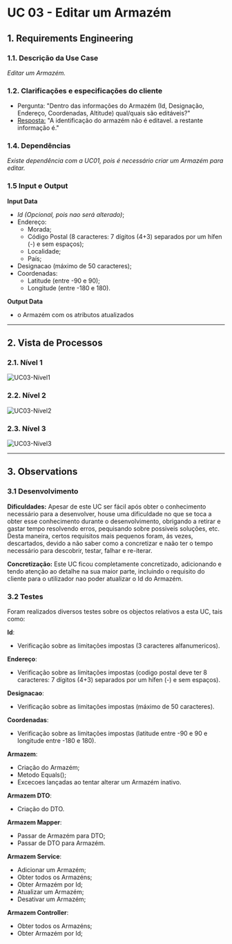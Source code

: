 # UC 03 - Editar um Armazém

## **1. Requirements Engineering**

### **1.1. Descrição da Use Case**

*Editar um Armazém.*

### **1.2. Clarificações e especificações do cliente**

* Pergunta: "Dentro das informações do Armazém (Id, Designação, Endereço, Coordenadas, Altitude) qual/quais são editáveis?"
* [Resposta:](https://moodle.isep.ipp.pt/mod/forum/discuss.php?d=18704#p23837) "A identificação do armazém não é editavel. a restante informação é."

### **1.4. Dependências**

*Existe dependência com a UC01, pois é necessário criar um Armazém para editar.*

### **1.5 Input e Output**

**Input Data**

* *Id (Opcional, pois nao será alterado)*;
* Endereço:
  *  Morada;
  *  Código Postal (8 caracteres: 7 dígitos (4+3) separados por um hífen (-) e sem espaços);
  *  Localidade;
  *  País;
* Designacao (máximo de 50 caracteres);
* Coordenadas:
  * Latitude (entre -90 e 90);
  * Longitude (entre -180 e 180).

**Output Data**

* o Armazém com os atributos atualizados

---

## **2. Vista de Processos**

### **2.1. Nível 1**

![UC03-Nível1](../diagramas/nivel1/MGA/UC03__Editar_Armazém.svg)

### **2.2. Nível 2**

![UC03-Nível2](../diagramas/nivel2/MGA/UC03__Editar_Armazém.svg)

### **2.3. Nível 3**

![UC03-Nível3](../diagramas/nivel3/MGA/UC03__Editar_Armazém.svg)

---

## **3. Observations**

### **3.1 Desenvolvimento**

**Dificuldades:** Apesar de este UC ser fácil após obter o conhecimento necessário para a desenvolver, house uma dificuldade no que se toca a obter esse conhecimento durante o desenvolvimento, obrigando a retirar e gastar tempo resolvendo erros, pequisando sobre possiveis soluções, etc. Desta maneira, certos requisitos mais pequenos foram, ás vezes, descartados, devido a não saber como a concretizar e naão ter o tempo necessário para descobrir, testar, falhar e re-iterar.

**Concretização:** Este UC ficou completamente concretizado, adicionando e tendo atenção ao detalhe na sua maior parte, incluindo o requisito do cliente para o utilizador nao poder atualizar o Id do Armazém.

### **3.2 Testes**

Foram realizados diversos testes sobre os objectos relativos a esta UC, tais como:

**Id**: 
* Verificação sobre as limitações impostas (3 caracteres alfanumericos).

**Endereço**: 
* Verificação sobre as limitações impostas (codigo postal deve ter 8 caracteres: 7 dígitos (4+3) separados por um hífen (-) e sem espaços).

**Designacao**: 
* Verificação sobre as limitações impostas (máximo de 50 caracteres).

**Coordenadas**: 
* Verificação sobre as limitações impostas (latitude entre -90 e 90 e longitude entre -180 e 180).

**Armazem**:
* Criação do Armazém;
* Metodo Equals();
* Excecoes lançadas ao tentar alterar um Armazém inativo.

**Armazem DTO**:
* Criação do DTO.

**Armazem Mapper**:
* Passar de Armazém para DTO;
* Passar de DTO para Armazém.

**Armazem Service**:
* Adicionar um Armazém;
* Obter todos os Armazéns;
* Obter Armazém por Id;
* Atualizar um Armazém;
* Desativar um Armazém;

**Armazem Controller**: 
* Obter todos os Armazéns;
* Obter Armazém por Id;